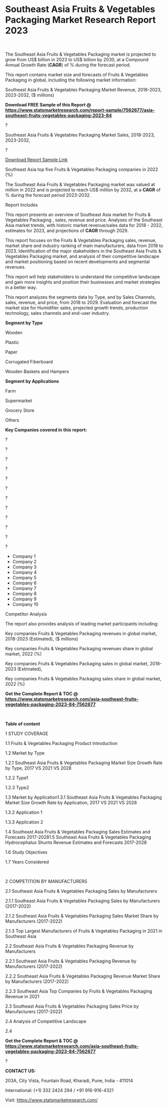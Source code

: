 <h1>Southeast Asia Fruits & Vegetables Packaging Market Research Report 2023</h1><br/><p>The Southeast Asia Fruits & Vegetables Packaging market is projected to grow from US$ billion in 2023 to US$ billion by 2030, at a Compound Annual Growth Rate (<strong>CAGR</strong>) of % during the forecast period.</p>
 
 
 
 <p>This report contains market size and forecasts of Fruits & Vegetables Packaging in global, including the following market information:</p>
 
 
 
 <p>Southeast Asia Fruits & Vegetables Packaging Market Revenue, 2018-2023, 2023-2032, ($ millions)</p>
 
 
 
 <div><b>Download FREE Sample of this Report @ <a href="https://www.statsmarketresearch.com/download-free-sample/7562677/asia-southeast-fruits-vegetables-packaging-2023-84">https://www.statsmarketresearch.com/report-sample/7562677/asia-southeast-fruits-vegetables-packaging-2023-84</a></b></div>
 
 
 
 <p>? </p>
 
 
 
 <p>Southeast Asia Fruits & Vegetables Packaging Market Sales, 2018-2023, 2023-2032,</p>
 
 
 
 <p>? </p>
 
 
 
 <p><a href="https://www.statsmarketresearch.com/download-free-sample/7562677/asia-southeast-fruits-vegetables-packaging-2023-84">Download Report Sample Link</a></p>
 
 
 
 <p>Southeast Asia top five Fruits & Vegetables Packaging companies in 2022 (%)</p>
 
 
 
 <p>The Southeast Asia Fruits & Vegetables Packaging market was valued at million in 2022 and is projected to reach US$ million by 2032, at a <strong>CAGR</strong> of % during the forecast period 2023-2032.</p>
 
 
 
 <p>Report Includes</p>
 
 
 
 <p>This report presents an overview of Southeast Asia market for Fruits & Vegetables Packaging , sales, revenue and price. Analyses of the Southeast Asia market trends, with historic market revenue/sales data for 2018 - 2022, estimates for 2023, and projections of <strong>CAGR</strong> through 2029.</p>
 
 
 
 <p>This report focuses on the Fruits & Vegetables Packaging sales, revenue, market share and industry ranking of main manufacturers, data from 2018 to 2023. Identification of the major stakeholders in the Southeast Asia Fruits & Vegetables Packaging market, and analysis of their competitive landscape and market positioning based on recent developments and segmental revenues.</p>
 
 
 
 <p>This report will help stakeholders to understand the competitive landscape and gain more insights and position their businesses and market strategies in a better way.</p>
 
 
 
 <p>This report analyzes the segments data by Type, and by Sales Channels, sales, revenue, and price, from 2018 to 2029. Evaluation and forecast the market size for Humidifier sales, projected growth trends, production technology, sales channels and end-user industry.</p>
 
 
 
 <p><strong>Segment by Type</strong></p>
 
 
 
 <p>Wooden</p>
 
 
 
 <p>Plastic</p>
 
 
 
 <p>Paper</p>
 
 
 
 <p>Corrugated Fiberboard</p>
 
 
 
 <p>Wooden Baskets and Hampers</p>
 
 
 
 <p><strong>Segment <strong><strong>by Applications</strong></strong></strong></p>
 
 
 
 <p>Farm</p>
 
 
 
 <p>Supermarket</p>
 
 
 
 <p>Grocery Store</p>
 
 
 
 <p>Others</p>
 
 
 
 <p><strong>Key Companies covered in this report:</strong></p>
 
 
 
 <p>? </p>
 
 
 
 <p>? </p>
 
 
 
 <p>? </p>
 
 
 
 <p>? </p>
 
 
 
 <p>? </p>
 
 
 
 <p>? </p>
 
 
 
 <p>? </p>
 
 
 
 <p>? </p>
 
 
 
 <p>? </p>
 
 
 
 <p>? </p>
 
 
 
 <p>? </p>
 
 
 
 <p>? </p>
 
 
 
 <ul>
 
 <li>Company 1</li>
 
 <li>Company 2</li>
 
 <li>Company 3</li>
 
 <li>Company 4</li>
 
 <li>Company 5</li>
 
 <li>Company 6</li>
 
 <li>Company 7</li>
 
 <li>Company 8</li>
 
 <li>Company 9</li>
 
 <li>Company 10</li>
 
 </ul>
 
 
 
 <p>Competitor Analysis</p>
 
 
 
 <p>The report also provides analysis of leading market participants including:</p>
 
 
 
 <p>Key companies Fruits & Vegetables Packaging revenues in global market, 2018-2023 (Estimated), ($ millions)</p>
 
 
 
 <p>Key companies Fruits & Vegetables Packaging revenues share in global market, 2022 (%)</p>
 
 
 
 <p>Key companies Fruits & Vegetables Packaging sales in global market, 2018-2023 (Estimated),</p>
 
 
 
 <p>Key companies Fruits & Vegetables Packaging sales share in global market, 2022 (%)</p>
 
 
 
 <div><b>Get the Complete Report & TOC @ <a href="https://www.statsmarketresearch.com/asia-southeast-fruits-vegetables-packaging-2023-84-7562677">https://www.statsmarketresearch.com/asia-southeast-fruits-vegetables-packaging-2023-84-7562677</a></b></div>
 
 
 
 <p><br />
 
 <b>Table of content</b></p>
 
 
 
 <p>1 STUDY COVERAGE<br />
 
 1.1 Fruits & Vegetables Packaging Product Introduction<br />
 
 1.2 Market by Type<br />
 
 1.2.1 Southeast Asia Fruits & Vegetables Packaging Market Size Growth Rate by Type, 2017 VS 2021 VS 2028<br />
 
 1.2.2 Type1<br />
 
 1.2.3 Type2<br />
 
 1.3 Market by Application1.3.1 Southeast Asia Fruits & Vegetables Packaging Market Size Growth Rate by Application, 2017 VS 2021 VS 2028<br />
 
 1.3.2 Application 1<br />
 
 1.3.3 Application 2<br />
 
 1.4 Southeast Asia Fruits & Vegetables Packaging Sales Estimates and Forecasts 2017-20281.5 Southeast Asia Fruits & Vegetables Packaging Hydrocephalus Shunts Revenue Estimates and Forecasts 2017-2028<br />
 
 1.6 Study Objectives<br />
 
 1.7 Years Considered<br />
 
 <br />
 
 2 COMPETITION BY MANUFACTURERS<br />
 
 2.1 Southeast Asia Fruits & Vegetables Packaging Sales by Manufacturers<br />
 
 2.1.1 Southeast Asia Fruits & Vegetables Packaging Sales by Manufacturers (2017-2022)<br />
 
 2.1.2 Southeast Asia Fruits & Vegetables Packaging Sales Market Share by Manufacturers (2017-2022)<br />
 
 2.1.3 Top Largest Manufacturers of Fruits & Vegetables Packaging in 2021 in Southeast Asia<br />
 
 2.2 Southeast Asia Fruits & Vegetables Packaging Revenue by Manufacturers<br />
 
 2.2.1 Southeast Asia Fruits & Vegetables Packaging Revenue by Manufacturers (2017-2022)<br />
 
 2.2.2 Southeast Asia Fruits & Vegetables Packaging Revenue Market Share by Manufacturers (2017-2022)<br />
 
 2.2.3 Southeast Asia Top Companies by Fruits & Vegetables Packaging Revenue in 2021<br />
 
 2.3 Southeast Asia Fruits & Vegetables Packaging Sales Price by Manufacturers (2017-2022)<br />
 
 2.4 Analysis of Competitive Landscape<br />
 
 2.4</p>
 
 
 
 <div><b>Get the Complete Report & TOC @ <a href="https://www.statsmarketresearch.com/asia-southeast-fruits-vegetables-packaging-2023-84-7562677">https://www.statsmarketresearch.com/asia-southeast-fruits-vegetables-packaging-2023-84-7562677</a></b></div>
 
 
 
 <p>? </p>
 
 
 
 <p><b>CONTACT US:</b><br />
 
 203A, City Vista, Fountain Road, Kharadi, Pune, India - 411014<br />
 
 International: (+1) 332 2424 294 / +91 916-916-4321<br />
 
 Visit: <a href="https://www.statsmarketresearch.com/">https://www.statsmarketresearch.com/</a></p>